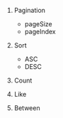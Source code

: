 1. Pagination
    - pageSize
    - pageIndex
2. Sort
    - ASC
    - DESC

3. Count
4. Like
5. Between